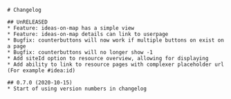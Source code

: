 	# Changelog

	## UnRELEASED
	* Feature: ideas-on-map has a simple view
	* Feature: ideas-on-map details can link to userpage
	* Bugfix: counterbuttons will now work if multiple buttons on exist on a page
	* Bugfix: counterbuttons will no longer show -1
	* Add siteId option to resource overview, allowing for displaying
	* Add ability to link to resource pages with complexer placeholder url (For example #idea:id)

	## 0.7.0 (2020-10-15)
	* Start of using version numbers in changelog
